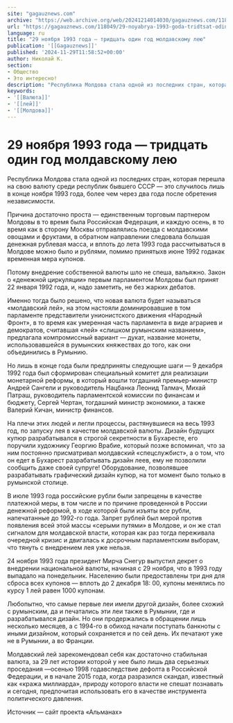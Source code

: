 ```yaml
---
site: "gagauznews.com"
archive: "https://web.archive.org/web/20241214014030/gagauznews.com/118049/29-noyabrya-1993-goda-tridtsat-odin-god-moldavskomu-leyu.html"
url: "https://gagauznews.com/118049/29-noyabrya-1993-goda-tridtsat-odin-god-moldavskomu-leyu.html"
language: ru
title: "29 ноября 1993 года — тридцать один год молдавскому лею"
publication: '[[Gagauznews]]'
published: '2024-11-29T11:58:52+00:00'
author: Николай К.
section:
- Общество
- Это интересно!
description: "Республика Молдова стала одной из последних стран, которая перешла на свою валюту среди республик бывшего СССР — это случилось лишь в конце ноября 1993 года, более чем через два года после обретения независимости. Причина достаточно проста — единственным торговым партнером Молдовы в то время была Российская Федерация, и каждую осень, в то время как в сторону Москвы отправлялись поезда с молдавскими овощами и фруктами, в обратном направлении следовала большая денежная рублевая масса, и вплоть до лета 1993 года рассчитываться в Молдове можно было и рублями, помимо принятых в июне 1992 года как временная мера купонов. Потому внедрение собственной валюты шло не спеша, […]"
keywords:
- '[[Валюта]]'
- '[[лей]]'
- '[[Молдова]]'
---
```


# 29 ноября 1993 года — тридцать один год молдавскому лею

Республика Молдова стала одной из последних стран, которая перешла на свою валюту среди республик бывшего СССР — это случилось лишь в конце ноября 1993 года, более чем через два года после обретения независимости.

Причина достаточно проста — единственным торговым партнером Молдовы в то время была Российская Федерация, и каждую осень, в то время как в сторону Москвы отправлялись поезда с молдавскими овощами и фруктами, в обратном направлении следовала большая денежная рублевая масса, и вплоть до лета 1993 года рассчитываться в Молдове можно было и рублями, помимо принятыхв июне 1992 годакак временная мера купонов.

Потому внедрение собственной валюты шло не спеша, вальяжно. Закон о «денежной циркуляции» первым парламентом Молдовы был принят 22 января 1992 года, и, надо заметить, не без жарких дебатов.

Именно тогда было решено, что новая валюта будет называться «молдавский лей», на этом настояли доминировавшие в том парламенте представители унионистского движения «Народный Фронт», в то время как умеренная часть парламента в виде аграриев и демократов, считавшая «лей» «слишком румынским названием», предлагала компромиссный вариант — дукат, название монеты, использовавшейся в румынских княжествах до того, как они объединились в Румынию.

Но лишь в конце года были предприняты следующие шаги — 9 декабря 1992 года был сформирован специальный комитет для реализации монетарной реформы, в который вошли тогдашний премьер-министр Андрей Сангели и руководитель Нацбанка Леонид Талмач, Михай Патраш, руководитель парламентской комиссии по финансам и бюджету, Сергей Чертан, тогдашний министр экономики, а также Валерий Кичан, министр финансов.

На плечи этих людей и легли процессы, растянувшиеся на весь 1993 год, по запуску лея в качестве молдавской валюты. Дизайн будущих купюр разрабатывался в строгой секретности в Бухаресте, его поручили художнику Георгию Врабие, который позже вспоминал, что за ним постоянно присматривал молдавский «спецслужбист», а о том, что он едет в Бухарест разрабатывать дизайн леев, ему не позволили сообщить даже своей супруге! Оборудование, позволявшее разрабатывать графический дизайн купюр, на тот момент было только в румынской столице.

В июле 1993 года российские рубли были запрещены в качестве платежной меры, в том числе и по причине проведенной в России денежной реформой, в ходе которой были изъяты все рубли, напечатанные до 1992-го года. Запрет рублей был мерой против появления всей этой массы «серыми путями» в Молдове, и он же стал сигналом для молдавской власти, которая как раз тогда переживала очередной кризис и двигалась к досрочным парламентским выборам, что тянуть с внедрением лея уже нельзя.

24 ноября 1993 года президент Мирча Снегур выпустил декрет о внедрении национальной валюты, начиная с 29 ноября, что в 1993 году выпадало на понедельник. Населению были предоставлены три дня для сброса всех купонов — вплоть до 2 декабря 18: 00, купоны менялись по курсу 1 лей равен 1000 купонам.

Любопытно, что самые первые леи имели другой дизайн, более схожий с румынским, да и печатались эти леи также в Румынии, где и разрабатывался дизайн. Но они продержались в обращении лишь несколько месяцев, а с 1994-го в обиход начали поступать банкноты с иными дизайном, который сохраняется и по сей день. Их печатают уже не в Румынии, а во Франции.

Молдавский лей зарекомендовал себя как достаточно стабильная валюта, за 29 лет истории которой у нее было лишь два серьезных проседания —осенью 1998 годавследствие дефолта в Российской Федерации, и в начале 2015 года, когда разразился скандал, известный как «кража миллиарда», природу которого власти не спешат познавать и сегодня, предпочитая использовать его в качестве инструмента политического давления.

Источник — сайт проекта «Альманах»